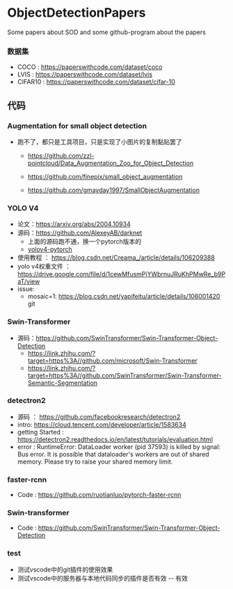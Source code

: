 # ObjectDetectionPapers
Some papers about SOD and some github-program about the papers

### 数据集
- COCO : https://paperswithcode.com/dataset/coco
- LVIS : https://paperswithcode.com/dataset/lvis
- CIFAR10 : https://paperswithcode.com/dataset/cifar-10
## 代码
### Augmentation for small object detection
  - 跑不了，都只是工具项目，只是实现了小图片的复制黏贴罢了

    - https://github.com/zzl-pointcloud/Data_Augmentation_Zoo_for_Object_Detection

    - https://github.com/finepix/small_object_augmentation

    - https://github.com/gmayday1997/SmallObjectAugmentation

### YOLO V4
- 论文：https://arxiv.org/abs/2004.10934
- 源码：https://github.com/AlexeyAB/darknet
  - 上面的源码跑不通，换一个pytorch版本的
  - [yolov4-pytorch](https://github.com/Tianxiaomo/pytorch-YOLOv4)
- 使用教程 ： https://blog.csdn.net/Creama_/article/details/106209388
- yolo v4权重文件 ： https://drive.google.com/file/d/1cewMfusmPjYWbrnuJRuKhPMwRe_b9PaT/view
- issue:
  - mosaic=1: https://blog.csdn.net/yapifeitu/article/details/106001420
git
### Swin-Transformer
- 源码：https://github.com/SwinTransformer/Swin-Transformer-Object-Detection
  - https://link.zhihu.com/?target=https%3A//github.com/microsoft/Swin-Transformer
  - https://link.zhihu.com/?target=https%3A//github.com/SwinTransformer/Swin-Transformer-Semantic-Segmentation
### detectron2
- 源码 ： https://github.com/facebookresearch/detectron2
- intro: https://cloud.tencent.com/developer/article/1583634
- getting Started : https://detectron2.readthedocs.io/en/latest/tutorials/evaluation.html
- error : RuntimeError: DataLoader worker (pid 37593) is killed by signal: Bus error. It is possible that dataloader's workers are out of shared memory. Please try to raise your shared memory limit.
### faster-rcnn
- Code : https://github.com/ruotianluo/pytorch-faster-rcnn

### Swin-transformer
- Code : https://github.com/SwinTransformer/Swin-Transformer-Object-Detection

### test
- 测试vscode中的git插件的使用效果
- 测试vscode中的服务器与本地代码同步的插件是否有效 -- 有效
